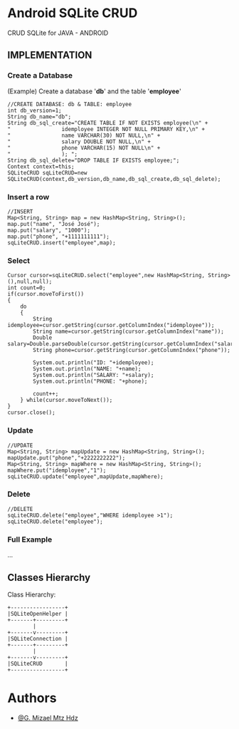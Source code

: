 # Android SQLite CRUD
CRUD SQLite for JAVA - ANDROID

## IMPLEMENTATION
### Create a Database
(Example) Create a database '**db**' and the table '**employee**'
```
//CREATE DATABASE: db & TABLE: employee
int db_version=1;
String db_name="db";
String db_sql_create="CREATE TABLE IF NOT EXISTS employee(\n" +
"                idemployee INTEGER NOT NULL PRIMARY KEY,\n" +
"                name VARCHAR(30) NOT NULL,\n" +
"                salary DOUBLE NOT NULL,\n" +
"                phone VARCHAR(15) NOT NULL\n" +
"                ); ";
String db_sql_delete="DROP TABLE IF EXISTS employee;";
Context context=this;
SQLiteCRUD sqLiteCRUD=new SQLiteCRUD(context,db_version,db_name,db_sql_create,db_sql_delete);
```
### Insert a row
```
//INSERT
Map<String, String> map = new HashMap<String, String>();
map.put("name", "José José");
map.put("salary", "1000");
map.put("phone", "+1111111111");
sqLiteCRUD.insert("employee",map);
```

### Select
```
Cursor cursor=sqLiteCRUD.select("employee",new HashMap<String, String>(),null,null);
int count=0;
if(cursor.moveToFirst())
{
	do
	{
		String idemployee=cursor.getString(cursor.getColumnIndex("idemployee"));
		String name=cursor.getString(cursor.getColumnIndex("name"));
		Double salary=Double.parseDouble(cursor.getString(cursor.getColumnIndex("salary")));
		String phone=cursor.getString(cursor.getColumnIndex("phone"));

		System.out.println("ID: "+idemployee);
		System.out.println("NAME: "+name);
		System.out.println("SALARY: "+salary);
		System.out.println("PHONE: "+phone);

		count++;
	} while(cursor.moveToNext());
}
cursor.close();
```

### Update
```
//UPDATE
Map<String, String> mapUpdate = new HashMap<String, String>();
mapUpdate.put("phone","+2222222222");
Map<String, String> mapWhere = new HashMap<String, String>();
mapWhere.put("idemployee","1");
sqLiteCRUD.update("employee",mapUpdate,mapWhere);
```

### Delete
```
//DELETE
sqLiteCRUD.delete("employee","WHERE idemployee >1");
sqLiteCRUD.delete("employee");
```


### Full Example
...


## Classes Hierarchy
Class Hierarchy:
```
+-----------------+
|SQLiteOpenHelper |
+-------+---------+
        |
+-------v---------+
|SQLiteConnection |
+-------+---------+
        |
+-------v---------+
|SQLiteCRUD       |
+-----------------+
```
# Authors
- [@G. Mizael Mtz Hdz](https://github.com/martinezmizael)

